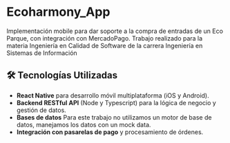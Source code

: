 # Ecoharmony_App
Implementación mobile para dar soporte a la compra de entradas de un Eco Parque, con integración con MercadoPago.
Trabajo realizado para la materia Ingeniería en Calidad de Software de la carrera Ingeniería en Sistemas de Información

## 🛠️ Tecnologías Utilizadas

- **React Native** para desarrollo móvil multiplataforma (iOS y Android).  
- **Backend RESTful API** (Node y Typescript) para la lógica de negocio y gestión de datos.  
- **Bases de datos** Para este trabajo no utilizamos un motor de base de datos, manejamos los datos con un mock data.  
- **Integración con pasarelas de pago** y procesamiento de órdenes.  

